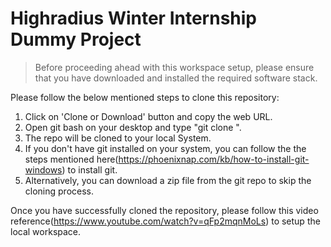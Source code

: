 # Highradius Winter Internship Dummy Project

> Before proceeding ahead with this workspace setup, please ensure that you have
> downloaded and installed the required software stack.

Please follow the below mentioned steps to clone this repository:
1) Click on 'Clone or Download' button and copy the web URL.
2) Open git bash on your desktop and type "git clone <copied web URL of repo>".
3) The repo will be cloned to your local System.
4) If you don't have git installed on your system, you can follow the the steps mentioned here(https://phoenixnap.com/kb/how-to-install-git-windows) to install git.
5) Alternatively, you can download a zip file from the git repo to skip the cloning process.

Once you have successfully cloned the repository, please follow this video reference(https://www.youtube.com/watch?v=qFp2mqnMoLs) to setup the local workspace.
